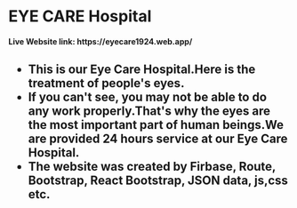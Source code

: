 
<h1>EYE CARE Hospital</h1>

<h4>Live Website link: https://eyecare1924.web.app/ </h4>

<h2>
<ul>
<li>This is our Eye Care Hospital.Here is the treatment of people's eyes.</li>
<li>If you can't see, you may not be able to do any work properly.That's why the eyes are the most important part of human beings.We are provided 24 hours service at our Eye Care Hospital.</li>
<li>The website was created by Firbase, Route, Bootstrap, React Bootstrap, JSON data, js,css etc.</li>

</ul>

</h2>